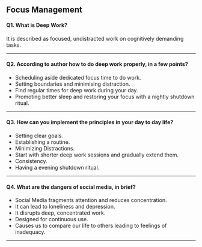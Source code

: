 ## __Focus Management__

#### Q1. What is Deep Work?
It is described as focused, undistracted work on cognitively demanding tasks.

---

#### Q2. According to author how to do deep work properly, in a few points?
 - Scheduling aside dedicated focus time to do work.
 - Setting boundaries and minimising distraction.
 - Find regular times for deep work during your day.
 - Promoting better sleep and restoring your focus with a nightly shutdown ritual.

---

#### Q3. How can you implement the principles in your day to day life?
 - Setting clear goals.
 - Establishing a routine.
 - Minimizing Distractions.
 - Start with shorter deep work sessions and gradually extend them.
 - Consistency.
 - Having a evening shutdown ritual.

---

#### Q4. What are the dangers of social media, in brief?
 - Social Media fragments attention and reduces concentration.
 - It can lead to loneliness and depression. 
 - It disrupts deep, concentrated work.
 - Designed for continuous use.
 - Causes us to compare our life to others leading to feelings of inadequacy.

---


